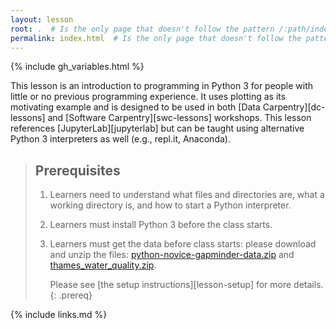 ```yaml
---
layout: lesson
root: .  # Is the only page that doesn't follow the pattern /:path/index.html
permalink: index.html  # Is the only page that doesn't follow the pattern /:path/index.html
---
```


{% include gh_variables.html %}

This lesson is an introduction to programming in Python 3 for people with little or no previous 
programming experience. It uses plotting as its motivating example and is designed to be used in 
both [Data Carpentry][dc-lessons] and [Software Carpentry][swc-lessons] workshops. 
This lesson references [JupyterLab][jupyterlab] but can be taught using alternative Python 3 interpreters
as well (e.g., repl.it, Anaconda).

> ## Prerequisites
>
> 1.  Learners need to understand what files and directories are,
>     what a working directory is,
>     and how to start a Python interpreter.
>
> 2. Learners must install Python 3 before the class starts.
>
> 3. Learners must get the data before class starts:
>    please download and unzip the files:
>    [python-novice-gapminder-data.zip]({{page.root}}/files/python-novice-gapminder-data.zip) and 
>    [thames_water_quality.zip]({{page.root}}/files/thames_water_quality.zip).
>
>    Please see [the setup instructions][lesson-setup]
>    for more details.
{: .prereq}

{% include links.md %}
